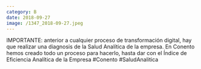 ```yaml
--- 
category: B 
date: 2018-09-27 
image: /1347_2018-09-27.jpeg 
--- 
```


IMPORTANTE: anterior a cualquier proceso de transformación digital, hay que realizar una diagnosis de la Salud Analítica de la empresa. En Conento hemos creado todo un proceso para hacerlo, hasta dar con el Índice de Eficiencia Analítica de la Empresa #Conento #SaludAnalitica